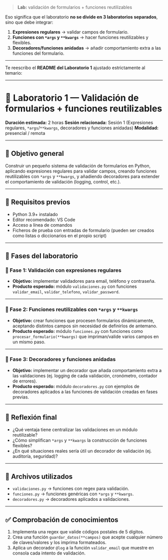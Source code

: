 > **Lab:** validación de formularios + funciones reutilizables

Eso significa que el laboratorio **no se divide en 3 laboratorios separados**, sino que debe integrar:

1. **Expresiones regulares** → validar campos de formulario.
2. **Funciones con `*args` y `**kwargs`** → hacer funciones reutilizables y flexibles.
3. **Decoradores/funciones anidadas** → añadir comportamiento extra a las funciones del formulario.

---

Te reescribo el **README del Laboratorio 1** ajustado estrictamente al temario:

---

# 🧭 Laboratorio 1 — Validación de formularios + funciones reutilizables

**Duración estimada:** 2 horas
**Sesión relacionada:** Sesión 1 (Expresiones regulares, `*args`/`**kwargs`, decoradores y funciones anidadas)
**Modalidad:** presencial / remota

---

## 🎯 Objetivo general

Construir un pequeño sistema de validación de formularios en Python, aplicando expresiones regulares para validar campos, creando funciones reutilizables con `*args` y `**kwargs`, y añadiendo decoradores para extender el comportamiento de validación (logging, control, etc.).

---

## 🔧 Requisitos previos

* Python 3.9+ instalado
* Editor recomendado: VS Code
* Acceso a línea de comandos
* Ficheros de prueba con entradas de formulario (pueden ser creados como listas o diccionarios en el propio script)

---

## 🔬 Fases del laboratorio

### 🔹 Fase 1: Validación con expresiones regulares

* **Objetivo:** implementar validadores para email, teléfono y contraseña.
* **Producto esperado:** módulo `validaciones.py` con funciones `validar_email`, `validar_telefono`, `validar_password`.

---

### 🔹 Fase 2: Funciones reutilizables con `*args` y `**kwargs`

* **Objetivo:** crear funciones que procesen formularios dinámicamente, aceptando distintos campos sin necesidad de definirlos de antemano.
* **Producto esperado:** módulo `funciones.py` con funciones como `procesar_formulario(**kwargs)` que impriman/valide varios campos en un mismo paso.

---

### 🔹 Fase 3: Decoradores y funciones anidadas

* **Objetivo:** implementar un decorador que añada comportamiento extra a las validaciones (ej. logging de cada validación, cronómetro, contador de errores).
* **Producto esperado:** módulo `decoradores.py` con ejemplos de decoradores aplicados a las funciones de validación creadas en fases previas.

---

## 🧠 Reflexión final

* ¿Qué ventaja tiene centralizar las validaciones en un módulo reutilizable?
* ¿Cómo simplifican `*args` y `**kwargs` la construcción de funciones flexibles?
* ¿En qué situaciones reales sería útil un decorador de validación (ej. auditoría, seguridad)?

---

## 📁 Archivos utilizados

* `validaciones.py` → funciones con regex para validación.
* `funciones.py` → funciones genéricas con `*args` y `**kwargs`.
* `decoradores.py` → decoradores aplicados a validaciones.

---

## ✅ Comprobación de conocimientos

1. Implementa una regex que valide códigos postales de 5 dígitos.
2. Crea una función `guardar_datos(**campos)` que acepte cualquier número de claves/valores y los imprima formateados.
3. Aplica un decorador `@log` a la función `validar_email` que muestre en consola cada intento de validación.

